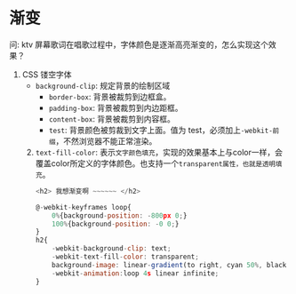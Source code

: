 # 渐变

问: ktv 屏幕歌词在唱歌过程中，字体颜色是逐渐高亮渐变的，怎么实现这个效果？

1. CSS 镂空字体
    * `background-clip`: 规定背景的绘制区域
        * `border-box`: 背景被裁剪到边框盒。
        * `padding-box`: 背景被裁剪到内边距框。
        * `content-box`: 背景被裁剪到内容框。
        * `test`: 背景颜色被剪裁到文字上面。值为 test，必须加上`-webkit-前缀`，不然浏览器不能正常渲染。
    2. `text-fill-color`: 表示`文字颜色填充`，实现的效果基本上与color一样，会覆盖color所定义的字体颜色。也支持一个`transparent属性，也就是透明填充`。
        ```javascript
        <h2> 我想渐变啊 ~~~~~~ </h2>

        @-webkit-keyframes loop{
            0%{background-position: -800px 0;}
            100%{background-position: -0 0;}
        }
        h2{
            -webkit-background-clip: text;
            -webkit-text-fill-color: transparent;
            background-image: linear-gradient(to right, cyan 50%, black 50%);
            -webkit-animation:loop 4s linear infinite;
        }
        ```
